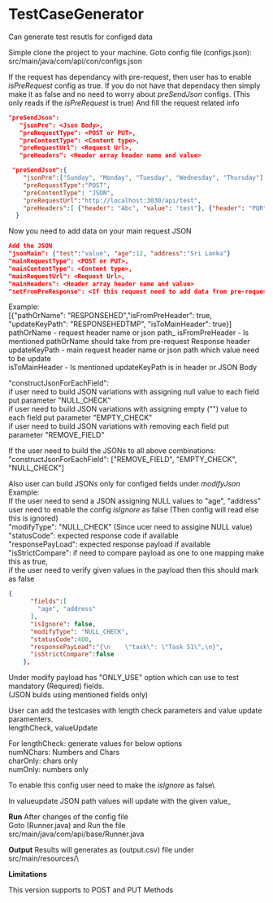 # TestCaseGenerator
Can generate test resutls for configed data

Simple clone the project to your machine.
Goto config file (configs.json):
src/main/java/com/api/con/configs.json

If the request has dependancy with pre-request, then user has to enable
_isPreRequest_ config as true.
If you do not have that dependacy then simply make it as false and no need to worry about 
_preSendJson_ configs. (This only reads if the _isPreRequest_ is true)
And fill the request related info

 ```json
"preSendJson":
    "jsonPre": <Json Body>,
    "preRequestType": <POST or PUT>,
    "preContentType": <Content type>,
    "preRequestUrl": <Request Url>,
    "preHeaders": <Header array header name and value> 
``` 

```json
 "preSendJson":{
    "jsonPre":["Sunday", "Monday", "Tuesday", "Wednesday", "Thursday"],
    "preRequestType":"POST",
    "preContentType": "JSON",
    "preRequestUrl":"http://localhost:3030/api/test",
    "preHeaders":[ {"header": "Abc", "value": "test"}, {"header": "PQR", "value": "43534"}]
  }
```  
  
  Now you need to add data on your main request JSON
  
  ```json
  Add the JSON
  "jsonMain": {"test":"value", "age":12, "address":"Sri Lanka"}
  "mainRequestType": <POST or PUT>,
  "mainContentType": <Content type>,
  "mainRequestUrl": <Request Url>,
  "mainHeaders": <Header array header name and value>
  "setFromPreResponse": <If this request need to add data from pre-request mapping should mention in here> 
  ```
  
  Example:\
  [{"pathOrName": "RESPONSEHED","isFromPreHeader": true, "updateKeyPath": "RESPONSEHEDTMP", "isToMainHeader": true}]\
  pathOrName - request header name or json path_
  isFromPreHeader - Is mentioned pathOrName should take from pre-request Response header\
  updateKeyPath - main request header name or json path which value need to be update\
  isToMainHeader - Is mentioned updateKeyPath is in header or JSON Body
  
  
  "constructJsonForEachField": <If request need to send for eanch field mention in JSON body>\
  if user need to build JSON variations with assigning null value to each field put parameter "NULL_CHECK"\
  if user need to build JSON variations with assigning empty ("") value to each field put parameter "EMPTY_CHECK"\
  if user need to build JSON variations with removing each field put parameter "REMOVE_FIELD"

If the user need to build the JSONs to all above combinations:\
"constructJsonForEachField": ["REMOVE_FIELD", "EMPTY_CHECK", "NULL_CHECK"]

Also user can build JSONs only for configed fields under _modifyJson_\
Example:\
If the user need to send a JSON assigning NULL values to "age", "address"\
user need to enable the config _isIgnore_ as false (Then config will read else this is ignored)\
 "modifyType": "NULL_CHECK" (Since ucer need to assigine NULL value)\
 "statusCode": expected response code if available\
 "responsePayLoad": expected response payload if available\
 "isStrictCompare": if need to compare payload as one to one mapping make this as true,\
                    if the user need to verify given values in the payload then this should mark as false
```json
{
      "fields":[
        "age", "address"
      ],
      "isIgnore": false,
      "modifyType": "NULL_CHECK",
      "statusCode":400,
      "responsePayLoad":"{\n    \"task\": \"Task 51\",\n}",
      "isStrictCompare":false
    },
```

Under modify payload has "ONLY_USE" option which can use to test mandatory (Required) fields.\
(JSON bulds using mentioned fields only)

User can add the testcases with length check parameters and value update paramenters.\
lengthCheck, valueUpdate

For lengthCheck: generate values for below options\
numNChars: Numbers and Chars\
charOnly: chars only\
numOnly: numbers only

To enable this config user need to make the _isIgnore_ as false\

In valueupdate JSON path values will update with the given value_

**Run**
After changes of the config file\
Goto (Runner.java) and Run the file\
 src/main/java/com/api/base/Runner.java
 
 **Output**
 Results will generates as (output.csv) file under\
 src/main/resources/\

**Limitations**

This version supports to POST and PUT Methods
